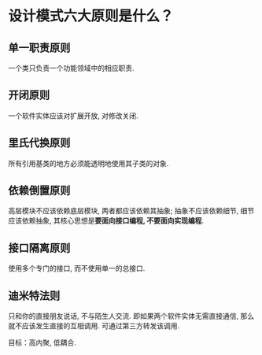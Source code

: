 # 设计模式六大原则是什么？

## 单一职责原则

一个类只负责一个功能领域中的相应职责.

## 开闭原则

一个软件实体应该对扩展开放, 对修改关闭.

## 里氏代换原则

所有引用基类的地方必须能透明地使用其子类的对象.

## 依赖倒置原则

高层模块不应该依赖底层模块, 两者都应该依赖其抽象; 抽象不应该依赖细节, 细节应该依赖抽象, 其核心思想是**要面向接口编程, 不要面向实现编程**.

## 接口隔离原则

使用多个专门的接口, 而不使用单一的总接口.

## 迪米特法则

只和你的直接朋友说话, 不与陌生人交流. 即如果两个软件实体无需直接通信, 那么就不应该发生直接的互相调用. 可通过第三方转发该调用. 

目标：高内聚, 低耦合.

